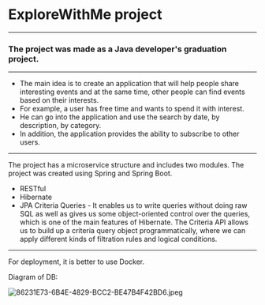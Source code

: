 

# ExploreWithMe project  

___

### The project was made as a Java developer's graduation project.  

___

* The main idea is to create an application that will help people share interesting events and at the same time, 
other people can find events based on their interests.  
* For example, a user has free time and wants to spend it with interest. 
* He can go into the application and use the search by date, by description, by category.  
* In addition, the application provides the ability to subscribe to other users.  

___  

The project has a microservice structure and includes two modules. 
The project was created using Spring and Spring Boot.  

* RESTful
* Hibernate
* JPA Criteria Queries - It enables us to write queries without doing raw  SQL as well as gives us some object-oriented control over the queries, which is one of the main features of Hibernate. The Criteria API allows us to build up a criteria query object programmatically, where we can apply different kinds of filtration rules and logical conditions.  

___

For deployment, it is better to use Docker.  

Diagram of DB:

![86231E73-6B4E-4829-BCC2-BE47B4F42BD6.jpeg](..%2F..%2F..%2FPictures%2FPhotos%20Library.photoslibrary%2Foriginals%2F8%2F86231E73-6B4E-4829-BCC2-BE47B4F42BD6.jpeg)











